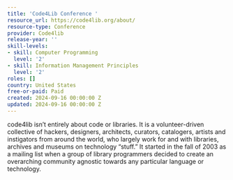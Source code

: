 ```yaml
---
title: 'Code4Lib Conference '
resource_url: https://code4lib.org/about/
resource-type: Conference
provider: Code4lib
release-year: ''
skill-levels:
- skill: Computer Programming
  level: '2'
- skill: Information Management Principles
  level: '2'
roles: []
country: United States
free-or-paid: Paid
created: 2024-09-16 00:00:00 Z
updated: 2024-09-16 00:00:00 Z
---
```


code4lib isn’t entirely about code or libraries. It is a volunteer-driven collective of hackers, designers, architects, curators, catalogers, artists and instigators from around the world, who largely work for and with libraries, archives and museums on technology “stuff.” It started in the fall of 2003 as a mailing list when a group of library programmers decided to create an overarching community agnostic towards any particular language or technology.
